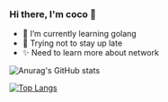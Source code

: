 ### Hi there, I'm coco 👋



- 🌱 I’m currently learning golang
- 🙏 Trying not to stay up late
- ✨ Need to learn more about network



![Anurag's GitHub stats](https://github-readme-stats.vercel.app/api?username=cocoshe&show_icons=true&theme=cobalt)

[![Top Langs](https://github-readme-stats.vercel.app/api/top-langs/?username=cocoshe)](https://github.com/anuraghazra/github-readme-stats)
